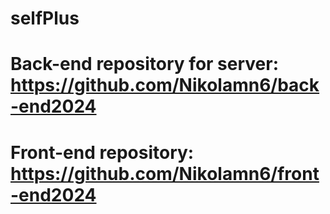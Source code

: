 # selfPlus
# Back-end repository for server: https://github.com/Nikolamn6/back-end2024
# Front-end repository: https://github.com/Nikolamn6/front-end2024
